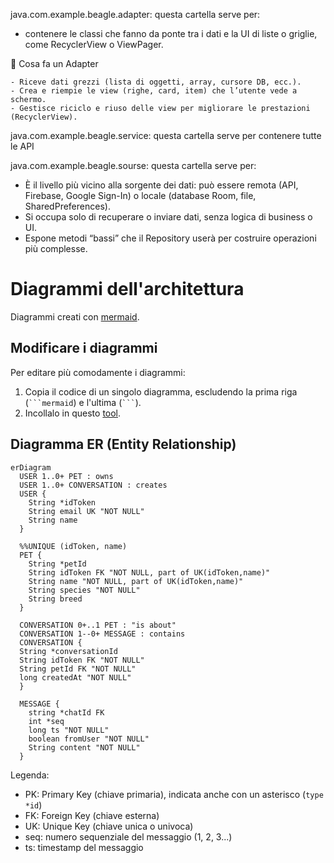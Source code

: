 java.com.example.beagle.adapter:   questa cartella serve per: 
  - contenere le classi che fanno da ponte tra i dati e la UI di liste o griglie, come RecyclerView o ViewPager.
    
  📌 Cosa fa un Adapter
  
    - Riceve dati grezzi (lista di oggetti, array, cursore DB, ecc.).
    - Crea e riempie le view (righe, card, item) che l’utente vede a schermo.
    - Gestisce riciclo e riuso delle view per migliorare le prestazioni (RecyclerView).

java.com.example.beagle.service:   questa cartella serve per contenere tutte le API

java.com.example.beagle.sourse:   questa cartella serve per:
  - È il livello più vicino alla sorgente dei dati: può essere remota (API, Firebase, Google Sign-In) o locale (database Room, file,                        SharedPreferences).
  - Si occupa solo di recuperare o inviare dati, senza logica di business o UI.
  - Espone metodi “bassi” che il Repository userà per costruire operazioni più complesse.

# Diagrammi dell'architettura
Diagrammi creati con [mermaid](https://mermaid.js.org/intro/).

## Modificare i diagrammi
Per editare più comodamente i diagrammi:
1. Copia il codice di un singolo diagramma, escludendo la prima riga (` ```mermaid `) e l'ultima (` ``` `).
2. Incollalo in questo [tool](https://www.mermaidchart.com/play?utm_source=mermaid_live_editor).

## Diagramma ER (Entity Relationship)

```mermaid
erDiagram
  USER 1..0+ PET : owns
  USER 1..0+ CONVERSATION : creates
  USER {
    String *idToken
    String email UK "NOT NULL"
    String name
  }

  %%UNIQUE (idToken, name)
  PET {
    String *petId
    String idToken FK "NOT NULL, part of UK(idToken,name)"
    String name "NOT NULL, part of UK(idToken,name)"
    String species "NOT NULL"
    String breed
  }

  CONVERSATION 0+..1 PET : "is about"
  CONVERSATION 1--0+ MESSAGE : contains
  CONVERSATION {
  String *conversationId
  String idToken FK "NOT NULL"
  String petId FK "NOT NULL"
  long createdAt "NOT NULL"
  }

  MESSAGE {
    string *chatId FK
    int *seq
    long ts "NOT NULL"
    boolean fromUser "NOT NULL"
    String content "NOT NULL"
  }
```

Legenda:
- PK: Primary Key (chiave primaria), indicata anche con un asterisco (`type *id`)
- FK: Foreign Key (chiave esterna)
- UK: Unique Key (chiave unica o univoca)
- seq: numero sequenziale del messaggio (1, 2, 3...)
- ts: timestamp del messaggio
